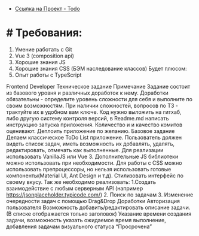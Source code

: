 * [Ссылка на Проект - Todo](https://todo-vue3ts.vercel.app/)

# # Требования:

1. Умение работать с Git
2. Vue 3 (composition api)
3. Хорошие знания JS
4. Хорошие знания CSS (БЭМ наследование классов)
   Будет плюсом:
5. Опыт работы с TypeScript

Frontend Developer
Техническое задание
Примечание
Задание состоит из базового уровня и различных доработок к нему. Доработки обязательны - определите уровень сложности для себя и выполните по своим возможностям. При наличии сложностей, вопросов по ТЗ - трактуйте их в удобном вам ключе. Код нужно выложить на гитхаб, либо другую систему контроля версий, в Readme.md написать инструкцию запуска приложения. Количество и и качество комитов оценивают. Деплоить приложение по желанию.
Базовое задание
Делаем классическое ToDo List приложение. Пользователь должен видеть список задач, иметь возможность их добавлять, удалять, редактировать, отмечать как выполненные. Для реализации использовать VanillaJS или Vue 3. Дополнительные JS библиотеки можно использовать при необходимости. Для работы с CSS можно использовать препроцессоры, но нельзя использовать готовые компоненты(Material UI, Ant Design и т.д). Стилизовать интерфейс по своему вкусу. Так же необходимо реализовать:
1.Создать взаимодействие с любым серверным API (например https://jsonplaceholder.typicode.com/) 2. Поиск по задачам 3. Изменение очередности задач с помощью Drag&Drop
Доработки
Авторизация пользователя
Возможность добавить/редактировать описание задачи. (В списке отображается только заголовок)
Указание времени создания задачи, возможность указать ожидаемое время выполнение, добавления задачам визуального статуса “Просрочена”

